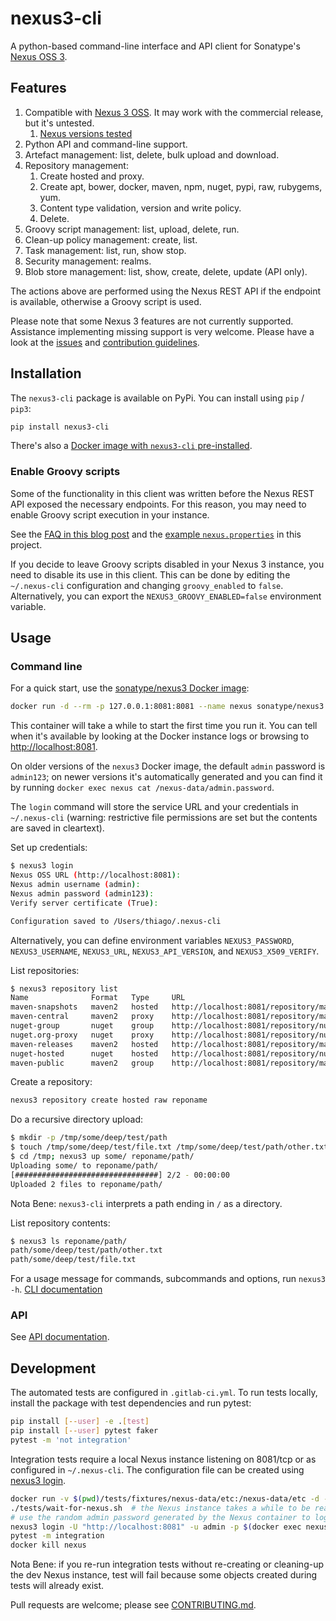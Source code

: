 # nexus3-cli

A python-based command-line interface and API client for Sonatype's [Nexus
OSS 3](https://www.sonatype.com/download-oss-sonatype).

## Features

1. Compatible with [Nexus 3 OSS](https://www.sonatype.com/download-oss-sonatype). It may work with the commercial release, but it's untested.
   1. [Nexus versions tested](https://gitlab.com/thiagocsf/nexus3-cli/-/blob/master/.gitlab-ci.yml#L103-116)
1. Python API and command-line support.
1. Artefact management: list, delete, bulk upload and download.
1. Repository management:
   1. Create hosted and proxy.
   1. Create apt, bower, docker, maven, npm, nuget, pypi, raw, rubygems, yum.
   1. Content type validation, version and write policy.
   1. Delete.
1. Groovy script management: list, upload, delete, run.
1. Clean-up policy management: create, list.
1. Task management: list, run, show stop.
1. Security management: realms.
1. Blob store management: list, show, create, delete, update (API only).

The actions above are performed using the Nexus REST API if the endpoint is
available, otherwise a Groovy script is used.

Please note that some Nexus 3 features are not currently supported. Assistance
implementing missing support is very welcome. Please have a look at the
[issues](https://gitlab.com/thiagocsf/nexus3-cli/-/issues)
and [contribution guidelines](https://gitlab.com/thiagocsf/nexus3-cli/-/blob/master/CONTRIBUTING.md).

## Installation

The `nexus3-cli` package is available on PyPi. You can install using `pip` / `pip3`:

```bash
pip install nexus3-cli
```

There's also a [Docker image with `nexus3-cli` 
pre-installed](https://gitlab.com/thiagocsf/docker-nexus3-cli).

### Enable Groovy scripts

Some of the functionality in this client was written before the Nexus REST API 
exposed the necessary endpoints. For this reason, you may need to enable Groovy
script execution in your instance.

See the [FAQ in this blog post](https://support.sonatype.com/hc/en-us/articles/360045220393-Scripting-Nexus-Repository-Manager-3)
and the [example `nexus.properties`](https://gitlab.com/thiagocsf/nexus3-cli/-/blob/master/tests/fixtures/nexus-data/etc/nexus.properties) in this project.

If you decide to leave Groovy scripts disabled in your Nexus 3 instance, you need to disable its
use in this client. This can be done by editing the `~/.nexus-cli` configuration and changing
`groovy_enabled` to `false`. Alternatively, you can export the `NEXUS3_GROOVY_ENABLED=false`
environment variable.

## Usage

### Command line

For a quick start, use the [sonatype/nexus3 Docker image](https://hub.docker.com/r/sonatype/nexus3/):

```bash
docker run -d --rm -p 127.0.0.1:8081:8081 --name nexus sonatype/nexus3
```

This container will take a while to start the first time you run it. You can
tell when it's available by looking at the Docker instance logs or browsing to
[http://localhost:8081](http://localhost:8081).

On older versions of the `nexus3` Docker image, the default `admin` password is
`admin123`; on newer versions it's automatically generated and you can find it
by running `docker exec nexus cat /nexus-data/admin.password`.

The `login` command will store the service URL and your credentials in
`~/.nexus-cli` (warning: restrictive file permissions are set but the contents
are saved in cleartext).

Set up credentials:

```bash
$ nexus3 login
Nexus OSS URL (http://localhost:8081):
Nexus admin username (admin):
Nexus admin password (admin123):
Verify server certificate (True):

Configuration saved to /Users/thiago/.nexus-cli
```

Alternatively, you can define environment variables ``NEXUS3_PASSWORD``, ``NEXUS3_USERNAME``, ``NEXUS3_URL``, ``NEXUS3_API_VERSION``, and ``NEXUS3_X509_VERIFY``.



List repositories:

```bash
$ nexus3 repository list
Name              Format   Type     URL
maven-snapshots   maven2   hosted   http://localhost:8081/repository/maven-snapshots
maven-central     maven2   proxy    http://localhost:8081/repository/maven-central
nuget-group       nuget    group    http://localhost:8081/repository/nuget-group
nuget.org-proxy   nuget    proxy    http://localhost:8081/repository/nuget.org-proxy
maven-releases    maven2   hosted   http://localhost:8081/repository/maven-releases
nuget-hosted      nuget    hosted   http://localhost:8081/repository/nuget-hosted
maven-public      maven2   group    http://localhost:8081/repository/maven-public
```

Create a repository:

```bash
nexus3 repository create hosted raw reponame
```

Do a recursive directory upload:

```bash
$ mkdir -p /tmp/some/deep/test/path
$ touch /tmp/some/deep/test/file.txt /tmp/some/deep/test/path/other.txt
$ cd /tmp; nexus3 up some/ reponame/path/
Uploading some/ to reponame/path/
[################################] 2/2 - 00:00:00
Uploaded 2 files to reponame/path/
```

Nota Bene: `nexus3-cli` interprets a path ending in `/` as a directory.

List repository contents:

```bash
$ nexus3 ls reponame/path/
path/some/deep/test/path/other.txt
path/some/deep/test/file.txt
```

For a usage message for commands, subcommands and options, run `nexus3 -h`.
[CLI documentation](https://nexus3-cli.readthedocs.io/en/latest/cli.html)

### API

See [API documentation](https://nexus3-cli.readthedocs.io/en/latest/api.html).

## Development

The automated tests are configured in `.gitlab-ci.yml`. To run tests locally,
install the package with test dependencies and run pytest:

```bash
pip install [--user] -e .[test]
pip install [--user] pytest faker
pytest -m 'not integration'
```

Integration tests require a local Nexus instance listening on 8081/tcp or as
configured in `~/.nexus-cli`. The configuration file can be created using
[nexus3 login](https://nexus3-cli.readthedocs.io/en/latest/cli.html#nexus3-login).

```bash
docker run -v $(pwd)/tests/fixtures/nexus-data/etc:/nexus-data/etc -d --rm -p 127.0.0.1:8081:8081 --name nexus sonatype/nexus3
./tests/wait-for-nexus.sh  # the Nexus instance takes a while to be ready
# use the random admin password generated by the Nexus container to login
nexus3 login -U "http://localhost:8081" -u admin -p $(docker exec nexus cat /nexus-data/admin.password) --no-x509_verify
pytest -m integration
docker kill nexus
```

Nota Bene: if you re-run integration tests without re-creating or cleaning-up the
dev Nexus instance, test will fail because some objects created during tests will
already exist.

Pull requests are welcome; please see [CONTRIBUTING.md](CONTRIBUTING.md).
